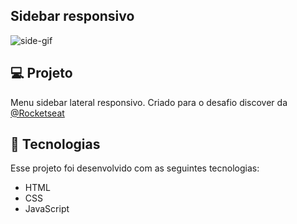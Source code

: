 ## Sidebar responsivo

![side-gif](https://user-images.githubusercontent.com/91921212/156962001-de7240ee-937b-43c8-b36a-aaf14a270c25.gif)  

## 💻 Projeto

Menu sidebar lateral responsivo. Criado para o desafio discover da [@Rocketseat](https://github.com/Rocketseat)


## 🚀 Tecnologias

Esse projeto foi desenvolvido com as seguintes tecnologias:

- HTML
- CSS
- JavaScript
